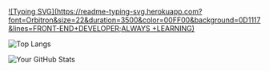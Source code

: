 
[![Typing SVG](https://readme-typing-svg.herokuapp.com?font=Orbitron&size=22&duration=3500&color=00FF00&background=0D1117&lines=FRONT-END+DEVELOPER;ALWAYS +LEARNING)](https://git.io/typing-svg) 

![Top Langs](https://github-readme-stats.vercel.app/api/top-langs/?username=FridayBlessed&layout=compact)


![Your GitHub Stats](https://github-readme-stats.vercel.app/api?username=FridayBlessed&show_icons=true&theme=radical)
